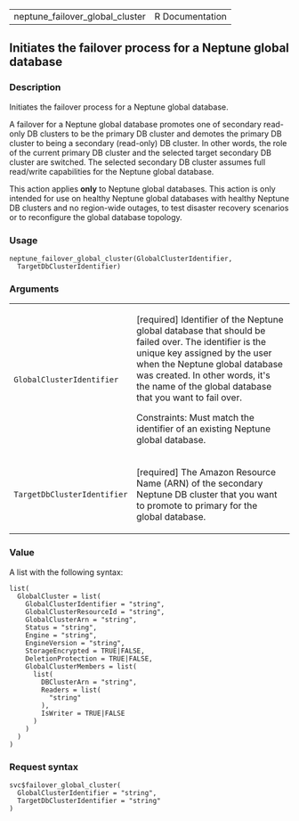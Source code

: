 <table style="width: 100%;">
<tbody>
<tr class="odd">
<td>neptune_failover_global_cluster</td>
<td style="text-align: right;">R Documentation</td>
</tr>
</tbody>
</table>

## Initiates the failover process for a Neptune global database

### Description

Initiates the failover process for a Neptune global database.

A failover for a Neptune global database promotes one of secondary
read-only DB clusters to be the primary DB cluster and demotes the
primary DB cluster to being a secondary (read-only) DB cluster. In other
words, the role of the current primary DB cluster and the selected
target secondary DB cluster are switched. The selected secondary DB
cluster assumes full read/write capabilities for the Neptune global
database.

This action applies **only** to Neptune global databases. This action is
only intended for use on healthy Neptune global databases with healthy
Neptune DB clusters and no region-wide outages, to test disaster
recovery scenarios or to reconfigure the global database topology.

### Usage

    neptune_failover_global_cluster(GlobalClusterIdentifier,
      TargetDbClusterIdentifier)

### Arguments

<table>
<colgroup>
<col style="width: 35%" />
<col style="width: 65%" />
</colgroup>
<tbody>
<tr class="odd">
<td><code
id="neptune_failover_global_cluster_:_GlobalClusterIdentifier">GlobalClusterIdentifier</code></td>
<td><p>[required] Identifier of the Neptune global database that should
be failed over. The identifier is the unique key assigned by the user
when the Neptune global database was created. In other words, it's the
name of the global database that you want to fail over.</p>
<p>Constraints: Must match the identifier of an existing Neptune global
database.</p></td>
</tr>
<tr class="even">
<td><code
id="neptune_failover_global_cluster_:_TargetDbClusterIdentifier">TargetDbClusterIdentifier</code></td>
<td><p>[required] The Amazon Resource Name (ARN) of the secondary
Neptune DB cluster that you want to promote to primary for the global
database.</p></td>
</tr>
</tbody>
</table>

### Value

A list with the following syntax:

    list(
      GlobalCluster = list(
        GlobalClusterIdentifier = "string",
        GlobalClusterResourceId = "string",
        GlobalClusterArn = "string",
        Status = "string",
        Engine = "string",
        EngineVersion = "string",
        StorageEncrypted = TRUE|FALSE,
        DeletionProtection = TRUE|FALSE,
        GlobalClusterMembers = list(
          list(
            DBClusterArn = "string",
            Readers = list(
              "string"
            ),
            IsWriter = TRUE|FALSE
          )
        )
      )
    )

### Request syntax

    svc$failover_global_cluster(
      GlobalClusterIdentifier = "string",
      TargetDbClusterIdentifier = "string"
    )
